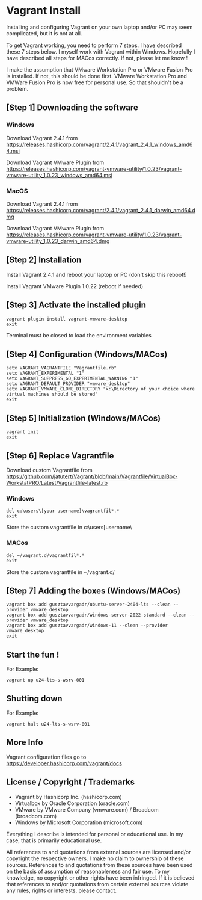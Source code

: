 # Vagrant Install

Installing and configuring Vagrant on your own laptop and/or PC may seem complicated, but it is not at all. 

To get Vagrant working, you need to perform 7 steps. I have described these 7 steps below. 
I myself work with Vagrant within Windows. Hopefully I have described all steps for MACos correctly. If not, please let me know ! 

I make the assumption that VMware Workstation Pro or VMware Fusion Pro is installed. If not, this should be done first. 
VMware Workstation Pro and VMWare Fusion Pro is now free for personal use. So that shouldn't be a problem. 

## [Step 1] Downloading the software

### Windows 

Download Vagrant 2.4.1 from https://releases.hashicorp.com/vagrant/2.4.1/vagrant_2.4.1_windows_amd64.msi

Download Vagrant VMware Plugin from https://releases.hashicorp.com/vagrant-vmware-utility/1.0.23/vagrant-vmware-utility_1.0.23_windows_amd64.msi

### MacOS

Download Vagrant 2.4.1 from https://releases.hashicorp.com/vagrant/2.4.1/vagrant_2.4.1_darwin_amd64.dmg

Download Vagrant VMware Plugin from https://releases.hashicorp.com/vagrant-vmware-utility/1.0.23/vagrant-vmware-utility_1.0.23_darwin_amd64.dmg

## [Step 2] Installation

Install Vagrant 2.4.1 and reboot your laptop or PC (don't skip this reboot!] 

Install Vagrant VMware Plugin 1.0.22 (reboot if needed) 

## [Step 3] Activate the installed plugin

```shell
vagrant plugin install vagrant-vmware-desktop
exit
```
Terminal must be closed to load the environment variables

## [Step 4] Configuration (Windows/MACos)

```shell
setx VAGRANT_VAGRANTFILE "Vagrantfile.rb"
setx VAGRANT_EXPERIMENTAL "1"
setx VAGRANT_SUPPRESS_GO_EXPERIMENTAL_WARNING "1"
setx VAGRANT_DEFAULT_PROVIDER "vmware_desktop"
setx VAGRANT_VMWARE_CLONE_DIRECTORY "x:\Directory of your choice where virtual machines should be stored"
exit
```

## [Step 5] Initialization (Windows/MACos)

```shell
vagrant init
exit
```

## [Step 6] Replace Vagrantfile

Download custom Vagrantfile from https://github.com/jatutert/Vagrant/blob/main/Vagrantfile/VirtualBox-WorkstatPRO/Latest/Vagrantfile-latest.rb

### Windows 

```shell
del c:\users\[your username]\vagrantfil*.*
exit
```
Store the custom vagrantfile in c:\users\[username\

### MACos

```shell
del ~/vagrant.d/vagrantfil*.*
exit
```
Store the custom vagrantfile in ~/vagrant.d/

## [Step 7] Adding the boxes (Windows/MACos)

```shell
vagrant box add gusztavvargadr/ubuntu-server-2404-lts --clean --provider vmware_desktop
vagrant box add gusztavvargadr/windows-server-2022-standard --clean --provider vmware_desktop
vagrant box add gusztavvargadr/windows-11 --clean --provider vmware_desktop
exit
```

## Start the fun !

For Example: 

```shell
vagrant up u24-lts-s-wsrv-001
```

## Shutting down

For Example: 

```shell
vagrant halt u24-lts-s-wsrv-001
```

## More Info

Vagrant configuration files go to https://developer.hashicorp.com/vagrant/docs 

## License / Copyright / Trademarks 
- Vagrant by Hashicorp Inc. (hashicorp.com) 
- Virtualbox by Oracle Corporation (oracle.com) 
- VMware by VMware Company (vmware.com) / Broadcom (broadcom.com) 
- Windows by Microsoft Corporation (microsoft.com)

Everything I describe is intended for personal or educational use. In my case, that is primarily educational use. 

All references to and quotations from external sources are licensed and/or copyright the respective owners. 
I make no claim to ownership of these sources. 
References to and quotations from these sources have been used on the basis of assumption of reasonableness and fair use. 
To my knowledge, no copyright or other rights have been infringed. 
If it is believed that references to and/or quotations from certain external sources violate any rules, rights or interests, please contact.
